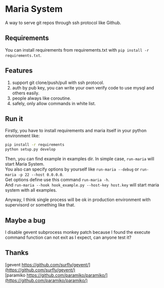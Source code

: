 Maria System
=============

A way to serve git repos through ssh protocol like Github.

## Requirements

You can install requirements from requirements.txt with ``pip install -r requirements.txt``.

## Features

1. support git clone/push/pull with ssh protocol.
2. auth by pub key, you can write your own verify code to use mysql and others easily.
3. people always like coroutine.
4. safely, only allow commands in white list.

## Run it

Firstly, you have to install requirements and maria itself in your python environment like:  
```bash
pip install -r requirements
python setup.py develop
```

Then, you can find example in examples dir. In simple case, ``run-maria`` will start Maria System.  
You also can specify options by yourself like ``run-maria --debug`` or ``run-maria -p 22 --host 0.0.0.0``.  
Get options define use this command ``run-maria -h``.  
And ``run-maria --hook hook_example.py --host-key host.key`` will start maria system with all examples.

Anyway, I think single process will be ok in production environment with supervisord or something like that.  

## Maybe a bug

I disable gevent subprocess monkey patch because I found the execute command function can not exit as I expect, can anyone test it?

## Thanks

[gevent https://github.com/surfly/gevent/](https://github.com/surfly/gevent/)  
[paramiko https://github.com/paramiko/paramiko/](https://github.com/paramiko/paramiko/)  

